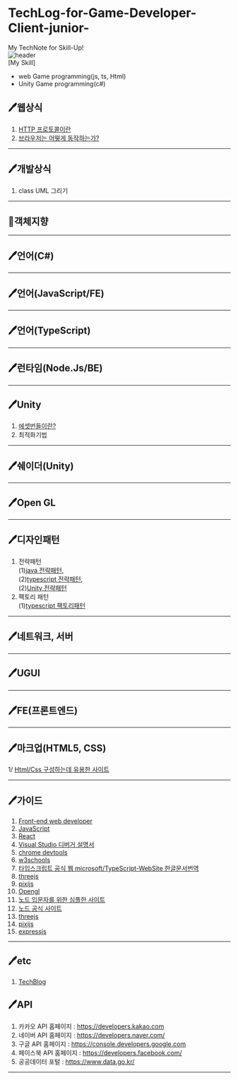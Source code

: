 # TechLog-for-Game-Developer-Client-junior-
My TechNote for Skill-Up!   
![header](https://capsule-render.vercel.app/api?type=Rect&color=b42ace2e&height=150&section=header&text=Tech%20Log%20for%20Game%20Client%20Developer(junior)🙂&fontSize=25&fontColor=a245b4)   
[My Skill]
- web Game programming(js, ts, Html)   
- Unity Game programming(c#)   

## 🖊웹상식   
1. [HTTP 프로토콜이란](https://joshua1988.github.io/web-development/http-part1/)   
2. [브라우저는 어떻게 동작하는가?](https://d2.naver.com/helloworld/59361)   
***
## 🖊개발상식
1. class UML 그리기   
***
## 🐇객체지향
***
## 🖊언어(C#)
***
## 🖊언어(JavaScript/FE)
***
## 🖊언어(TypeScript)
***
## 🖊런타임(Node.Js/BE)
***
## 🖊Unity   
1. [에셋번들이란?](https://itmining.tistory.com/54)   
2. 최적화기법   
***
## 🖊쉐이더(Unity)
***
## 🖊Open GL
***
## 🖊디자인패턴   
1. 전략패턴   
  (1)[java 전략패턴](https://victorydntmd.tistory.com/292?category=719467),    
  (2)[typescript 전략패턴](https://rainbowcode.tistory.com/308),   
  (2)[Unity 전략패턴](https://bbokkie-recipe.github.io/unitydesignpattern/StrategyPatternInUnity/)   
2. 팩토리 패턴   
  (1)[typescript 팩토리패턴](https://rainbowcode.tistory.com/345)   
***
## 🖊네트워크, 서버
***
## 🖊UGUI
***
## 🖊FE(프론트엔드)
***
## 🖊마크업(HTML5, CSS)
1/ [Html/Css 구성하는데 유용한 사이트](https://rainbowcode.tistory.com/306)
***
## 🖊가이드
1. [Front-end web developer](https://developer.mozilla.org/ko/docs/Learn/Front-end_web_developer)   
2. [JavaScript](https://developer.mozilla.org/ko/docs/Web/JavaScript)
3. [React](https://ko.reactjs.org/)   
4. [Visual Studio 디버거 설명서](https://docs.microsoft.com/ko-kr/visualstudio/debugger/?view=vs-2022)   
5. [chrome devtools](https://developer.chrome.com/docs/devtools/open/)   
6. [w3schools](https://www.w3schools.com/howto/howto_js_sidenav.asp)
7. [타입스크립트 공식 웹 microsoft/TypeScript-WebSite 한글문서번역](https://typescript-kr.github.io/)   
8. [threejs](https://threejs.org/)   
9. [pixijs](https://pixijs.com/)   
10. [Opengl](https://www.opengl.org/)
11. [노드 입문자를 위한 심플한 사이트](https://nodejs.dev/learn)   
12. [노드 공식 사이트](https://nodejs.org/en/docs/)   
13. [threejs](https://threejs.org/docs)      
14. [pixijs](https://pixijs.io/guides/basics/containers.html)   
15. [expressjs](https://expressjs.com/en/4x/api.html)   
***
## 🖊etc   
1. [TechBlog](https://github.com/Bbokkie-recipe/TechLog-for-Game-Developer-Client-junior-/blob/main/TechBlogs.md)   

## 🖊API   

1. 카카오 API 홈페이지 : https://developers.kakao.com
2. 네이버 API 홈페이지 : https://developers.naver.com/
3. 구글 API 홈페이지 : https://console.developers.google.com
4. 페이스북 API 홈페이지 : https://developers.facebook.com/
5. 공공데이터 포털 : https://www.data.go.kr/


 
***
